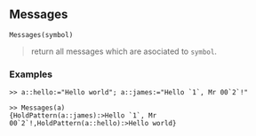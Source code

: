 ## Messages

```
Messages(symbol)
```

> return all messages which are asociated to `symbol`.

### Examples

```
>> a::hello:="Hello world"; a::james:="Hello `1`, Mr 00`2`!"

>> Messages(a) 
{HoldPattern(a::james):>Hello `1`, Mr 00`2`!,HoldPattern(a::hello):>Hello world}
```
